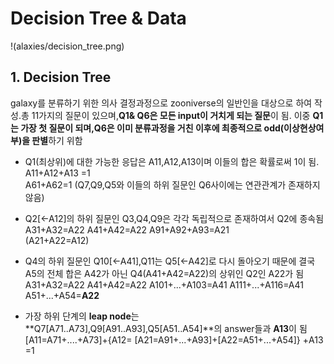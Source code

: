 
# Decision Tree & Data 

!(alaxies/decision_tree.png)

## 1. Decision Tree
galaxy를 분류하기 위한 의사 결정과정으로 zooniverse의 일반인을 대상으로 하여 작성.총 11가지의 질문이 있으며,**Q1& Q6은 모든 input이 거치게 되는 질문**이 됨. 이중 **Q1는 가장 첫 질문이 되며,Q6은 이미 분류과정을 거친 이후에 최종적으로 odd(이상현상여부)을 판별**하기 위함

- Q1(최상위)에 대한 가능한 응답은 A11,A12,A13이며 이들의 합은 확률로써 1이 됨. 
A11+A12+A13 =1  
A61+A62=1 (Q7,Q9,Q5와 이들의 하위 질문인 Q6사이에는 연관관계가 존재하지 않음)

- Q2[<-A12]의 하위 질문인 Q3,Q4,Q9은 각각 독립적으로 존재하여서 Q2에 종속됨
A31+A32=A22 
A41+A42=A22
A91+A92+A93=A21  
(A21+A22=A12)

- Q4의 하위 질문인 Q10[<-A41],Q11는 Q5[<-A42]로 다시 돌아오기 때문에 결국 A5의 전체 합은 A42가 아닌 Q4(A41+A42=A22)의 상위인 Q2인 A22가 됨
A31+A32=A22
A41+A42=A22
A101+...+A103=A41
A111+...+A116=A41
A51+...+A54=**A22**

- 가장 하위 단계의 **leap node**는 **Q7[A71..A73],Q9[A91..A93],Q5[A51..A54]**의 answer들과 **A13**이 됨
[A11=A71+....+A73]+{A12= [A21=A91+...+A93]+[A22=A51+...+A54]} +A13 =1


